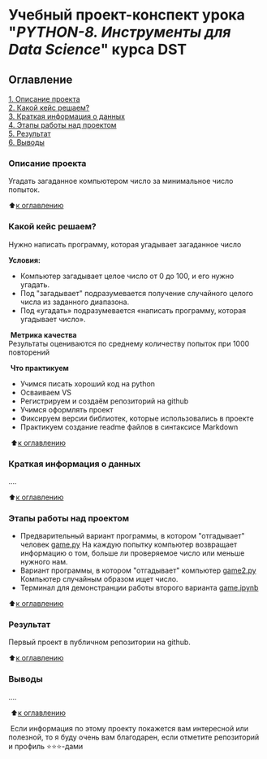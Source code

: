# Учебный проект-конспект урока "_PYTHON-8. Инструменты для Data Science_" курса DST 

## Оглавление
[1. Описание проекта](#описание-проекта)  
[2. Какой кейс решаем?](#какой-кейс-решаем)  
[3. Краткая информация о данных](#краткая-информация-о-данных)  
[4. Этапы работы над проектом](#этапы-работы-над-проектом)  
[5. Результат](#результат)    
[6. Выводы](#выводы) 
​
### Описание проекта    
Угадать загаданное компьютером число за минимальное число попыток.

:arrow_up:[к оглавлению][1]
​
​
### Какой кейс решаем?    
Нужно написать программу, которая угадывает загаданное число 
​

**Условия:**  
- Компьютер загадывает целое число от 0 до 100, и его нужно угадать. 
- Под "загадывает" подразумевается получение случайного целого числа из заданного диапазона.
- Под «угадать» подразумевается «написать программу, которая угадывает число».


​
**Метрика качества**     
Результаты оцениваются по среднему количеству попыток при 1000 повторений

​
**Что практикуем**     
- Учимся писать хороший код на python
- Осваиваем VS
- Регистрируем и создаём репозиторий на github
- Учимся оформлять проект
- Фиксируем версии библиотек, которые использовались в проекте
- Практикуем создание readme файлов в синтаксисе Markdown 

​
​:arrow_up:[к оглавлению][1]

### Краткая информация о данных
....
  

:arrow_up:[к оглавлению][1]
​
​
### Этапы работы над проектом  

- Предварительный вариант программы, в котором "отгадывает" человек [game.py](https://github.com/GalaFedorova/SkillFactory2/tree/main/SF_DST/Python-8/game.py) На каждую попытку компьютер возвращает информацию о том, больше ли проверяемое число или меньше нужного нам.
- Вариант программы, в котором "отгадывает" компьютер [game2.py](https://github.com/GalaFedorova/SkillFactory2/tree/main/SF_DST/Python-8/game2.py) Компьютер случайным образом ищет число.
- Терминал для демонстранции работы второго варианта [game.ipynb](https://github.com/GalaFedorova/SkillFactory2/tree/main/SF_DST/Python-8/game.ipynb)

:arrow_up:[к оглавлению][1]
​
​
### Результат
Первый проект в публичном репозитории на github.
​

:arrow_up:[к оглавлению][1]
​
​
### Выводы 
....

​
:arrow_up:[к оглавлению][1]
​

​
Если информация по этому проекту покажется вам интересной или полезной, то я буду очень вам благодарен, если отметите репозиторий и профиль ⭐️⭐️⭐️-дами

[1]: #оглавление